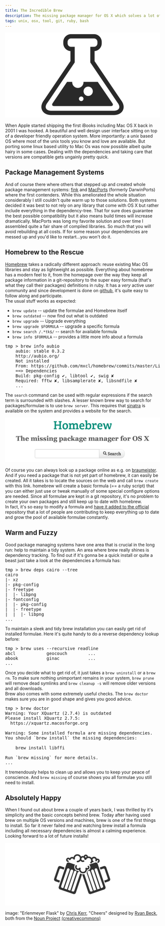 ```yaml
---
title: The Incredible Brew
description: The missing package manager for OS X which solves a lot of headaches.
tags: unix, osx, tool, git, ruby, bash
---
```


![](/images/brew/flask.png)

When Apple started shipping the first iBooks including Mac OS X back in 2001 I was hooked. A beautiful and well design user interface sitting on top of a developer friendly operation system. More importantly: a *unix* based OS where most of the unix tools you know and love are available. But porting some linux based utility to Mac Os was now possible albeit quite hairy in some cases. Dealing with the dependencies and taking care that versions are compatible gets ungainly pretty quick.

## Package Management Systems

And of course there where others that stepped up and created whole package management systems: [fink] and [MacPorts] (formerly DarwinPorts) where the first contenders. While this ameliorated the whole situation considerably I still couldn't quite warm up to those solutions. Both systems decided it was best to not rely on any library that come with OS X but rather include everything in the dependency-tree. That for sure does guarantee the best possible compatibility but it also means build times will increase dramatically. MacPorts was long my favorite solution and over time I assembled quite a fair share of compiled libraries. So much that you will avoid rebuilding at all costs. If for some reason your dependencies are messed up and you'd like to restart...you won't do it.

## Homebrew to the Rescue

[Homebrew] takes a radically different approach: reuse existing Mac OS libraries and stay as lightweight as possible. Everything about homebrew has a modern feel to it, from the homepage over the way they keep all package information in a git-repository to the super easy formula (that's what they call their packages) definitions in ruby. It has a *very* active user community and since development is done on [github], it's quite easy to follow along and participate.  
The usual stuff works as expected:

* `brew update` -- update the formulae and Homebrew itself
* `brew outdated` -- now find out what is outdated
* `brew upgrade` -- Upgrade everything
* `brew upgrade $FORMULA` -- upgrade a specific formula
* `brew search /.*tk$/` -- search for available formula
* `brew info $FORMULA` -- provides a little more info about a formula

<pre class="terminal">
<span class="prompt">tmp</span> > brew info aubio
    aubio: stable 0.3.2
    http://aubio.org/
    Not installed
    From: https://github.com/mxcl/homebrew/commits/master/Library/Formula/aubio.rb
    ==> Dependencies
    Build: pkg-config ✔, libtool ✔, swig ✘
    Required: fftw ✘, libsamplerate ✘, libsndfile ✘
    ...
</pre>

The `search` command can be used with regular expressions if the search term is surrounded with slashes. A lesser known brew way to search for packages/formulae is to use `brew server`. This requires that [sinatra] is available on the system and provides a website for the search.

![](/images/brew/homebrew.png)

Of course you can always look up a package online as e.g. on [braumeister]. And if you need a package that is not yet part of homebrew, it can easily be created. All it takes is to locate the sources on the web and call `brew create` with this link. homebrew will create a basic formula (== a ruby script) that you can either just use or tweak manually of some special configure options are needed. Since all formulae are kept in a git repository, it's no problem to create your own packages and still keep up to date with homebrew.  
In fact, it's so easy to modify a formula and [have it added to the official] repository that a lot of people are contributing to keep everything up to date and grow the pool of available formulae constantly.

## Warm and Fuzzy

Good package managing systems have one area that is crucial in the long run: help to maintain a tidy system. An area where brew really shines is dependency tracking. To find out if it's gonna be a quick install or quite a beast just take a look at the dependencies a formula has:

<pre class="terminal">
<span class="prompt">tmp</span> > brew deps cairo --tree
cairo
|- xz
|- pkg-config
|- freetype
|  |- libpng
|- fontconfig
|  |- pkg-config
|  |- freetype
|  |  |- libpng
...
</pre>

To maintain a sleek and tidy brew installation you can easily get rid of installed formulae. Here it's quite handy to do a reverse dependency lookup before:

<pre class="terminal">
<span class="prompt">tmp</span> > brew uses --recursive readline
abcl			geocouch		...
abook			ginac			...
...
</pre>

Once you decide what to get rid of, it just takes a `brew uninstall` or a `brew rm`. To make sure nothing unimportant remains in your system, `brew prune` will remove dead symlinks and `brew cleanup -s` will remove older versions and all downloads.  
Brew also comes with some extremely useful checks. The `brew doctor` makes sure you are in good shape and gives you good advice.

<pre class="terminal">
<span class="prompt">tmp</span> > brew doctor
Warning: Your XQuartz (2.7.4) is outdated
Please install XQuartz 2.7.5:
  https://xquartz.macosforge.org

Warning: Some installed formula are missing dependencies.
You should `brew install` the missing dependencies:

    brew install libffi

Run `brew missing` for more details.
...
</pre>

It tremendously helps to clean up and allows you to keep your peace of conscience. And `brew missing` of course shows you all formulae you still need to install.

## Absolutely Happy

When I found out about brew a couple of years back, I was thrilled by it's simplicity and the basic concepts behind brew. Today after having used brew on multiple OS versions and machines, brew is one of the first things to install. So far it never failed me and watching brew install a formula including all necessary dependencies is almost a calming experience. Looking forward to a lot of future installs!

![](/images/brew/cheers.png)

<citation>image: "Erlenmeyer Flask" by [Chris Kerr], "Cheers" designed by [Ryan Beck], both from the [Noun Project]  [(creativecommons)]</citation>


[fink]:http://fink.thetis.ig42.org
[macports]:http://www.macports.org
[homebrew]:http://brew.sh
[github]:http://github.com/mxcl/homebrew
[have it added to the official]:https://github.com/mxcl/homebrew/wiki/Formula-Cookbook#commit
[(creativecommons)]:http://creativecommons.org/publicdomain/zero/1.0/deed.en
[sinatra]:http://www.sinatrarb.com/
[braumeister]:http://braumeister.org/
[Chris Kerr]:http://thenounproject.com/chrisk3rr
[Ryan Beck]:http://thenounproject.com/RyanBeck
[Noun Project]:http://www.thenounproject.com/

